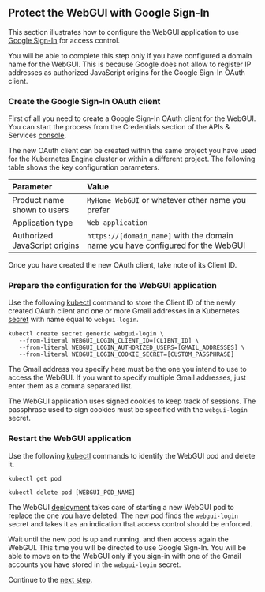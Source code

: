 ## Protect the WebGUI with Google Sign-In

This section illustrates how to configure the WebGUI application to use [Google Sign-In](https://developers.google.com/identity/sign-in/web/) for access control.

You will be able to complete this step only if you have configured a domain name for the WebGUI. This is because Google does not allow to register IP addresses as authorized JavaScript origins for the Google Sign-In OAuth client.

### Create the Google Sign-In OAuth client

First of all you need to create a Google Sign-In OAuth client for the WebGUI. You can start the process from the Credentials section of the APIs & Services [console](https://console.cloud.google.com/apis/credentials).  

The new OAuth client can be created within the same project you have used for the Kubernetes Engine cluster or within a different project. The following table shows the key configuration parameters.

| Parameter                     | Value           |
|:------------------------------|:----------------|
| Product name shown to users   | `MyHome WebGUI` or whatever other name you prefer  |
| Application type              | `Web application` |
| Authorized JavaScript origins | `https://[domain_name]` with the domain name you have configured for the WebGUI |

Once you have created the new OAuth client, take note of its Client ID.

### Prepare the configuration for the WebGUI application

Use the following [kubectl](https://kubernetes.io/docs/reference/kubectl/overview/) command to store the Client ID of the newly created OAuth client and one or more Gmail addresses in a Kubernetes [secret](https://cloud.google.com/kubernetes-engine/docs/concepts/secret) with name equal to `webgui-login`.

```
kubectl create secret generic webgui-login \
   --from-literal WEBGUI_LOGIN_CLIENT_ID=[CLIENT_ID] \
   --from-literal WEBGUI_LOGIN_AUTHORIZED_USERS=[GMAIL_ADDRESSES] \
   --from-literal WEBGUI_LOGIN_COOKIE_SECRET=[CUSTOM_PASSPHRASE]
```

The Gmail address you specify here must be the one you intend to use to access the WebGUI. If you want to specify multiple Gmail addresses, just enter them as a comma separated list.

The WebGUI application uses signed cookies to keep track of sessions. The passphrase used to sign cookies must be specified with the `webgui-login` secret.

### Restart the WebGUI application

Use the following [kubectl](https://kubernetes.io/docs/reference/kubectl/overview/) commands to identify the WebGUI pod and delete it.

```
kubectl get pod

kubectl delete pod [WEBGUI_POD_NAME]
```

The WebGUI [deployment](https://kubernetes.io/docs/concepts/workloads/controllers/deployment/) takes care of starting a new WebGUI pod to replace the one you have deleted. The new pod finds the `webgui-login` secret and takes it as an indication that access control should be enforced.

Wait until the new pod is up and running, and then access again the WebGUI. This time you will be directed to use Google Sign-In. You will be able to move on to the WebGUI only if you sign-in with one of the Gmail accounts you have stored in the `webgui-login` secret.

Continue to the [next step](./ddos.md).
